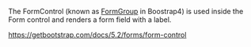 The FormControl (known as [FormGroup](~/controls/bootstrap4/FormGroup) in Boostrap4) is used inside the Form control and renders a form field with a label.

<https://getbootstrap.com/docs/5.2/forms/form-control>
